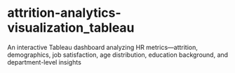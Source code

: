 # attrition-analytics-visualization_tableau
An interactive Tableau dashboard analyzing HR metrics—attrition, demographics, job satisfaction, age distribution, education background, and department-level insights
